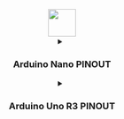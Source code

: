 <div align="center">
  <a href="https://www.arduino.cc/"><img height="50" src="https://th.bing.com/th/id/R.ab13f6998f7cda52f010fe467f392962?rik=ZLgsXcGFlWpjAQ&pid=ImgRaw&r=0"  /></a>
<details>
<summary><H3>Arduino Nano PINOUT</H3></summary>
  <img src="https://docs.arduino.cc/static/aea75b21cea87290ef2ed4e783b336ef/A000005-pinout.png"  />
</details>
<details>
<summary><H3>Arduino Uno R3 PINOUT</H3></summary>
  <img src="https://docs.arduino.cc/static/2b141eb1cfe6f465a949c203e4af1b5f/A000066-pinout.png"  />
</details>
</div>
